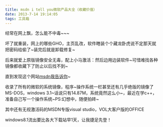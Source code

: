 ```yaml
---
title: msdn i tell you微软产品大全（收藏价值）
date: 2013-7-14 19:14:05
tags: 工具箱
---
```

经常在网上飘，怎么能不中毒~~~

坏了就重装，网上的哪些GHO，主页乱改，软件瞎装个个藏龙卧虎说不定那天就把密码给偷了~装完后就是卸载修复~

后来就爱上原版镜像安全无毒，配上小马激活：然后边用边装软件~可惜难找各种镜像都收藏下了防止以后找不到~

直到发现这个网站[msdn我告诉你](http://msdn.itellyou.cn/)~

收录了所有的微软的系统镜像，程序~操作系统一栏甚至还有几乎绝版的镜像了MS-DOS，windows 3.1~话说只有14.87M，系统竟然这么小~，最近在学c++，准备自己写一个操作系统~PS:幻想中，随便拍砖~

其中还有无视激活码的MSDN专版visual studio，VOL大客户版的OFFICE

windows8.1流出要比各大下载站早1天，让我捷足先登！
